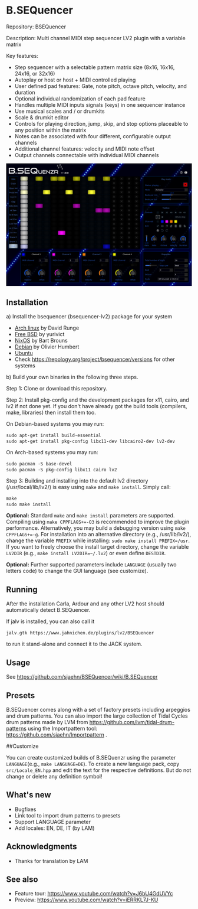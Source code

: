 # B.SEQuencer
Repository: BSEQuencer

Description: Multi channel MIDI step sequencer LV2 plugin with a variable matrix

Key features:

* Step sequencer with a selectable pattern matrix size (8x16, 16x16, 24x16, or 32x16)
* Autoplay or host or host + MIDI controlled playing
* User defined pad features: Gate, note pitch, octave pitch, velocity, and duration
* Optional individual randomization of each pad feature
* Handles multiple MIDI inputs signals (keys) in one sequencer instance
* Use musical scales and / or drumkits
* Scale & drumkit editor
* Controls for playing direction, jump, skip, and stop options placeable to any position within the matrix
* Notes can be associated with four different, configurable output channels
* Additional channel features: velocity and MIDI note offset
* Output channels connectable with individual MIDI channels

![screenshot](https://github.com/sjaehn/BSEQuencer/blob/master/docs/screenshot.png "Screenshot from B.SEQuencer")


## Installation

a) Install the bsequencer (bsequencer-lv2) package for your system
* [Arch linux](https://www.archlinux.org/packages/community/x86_64/bsequencer/) by David Runge
* [Free BSD](https://www.freshports.org/audio/bsequencer-lv2) by yurivict
* [NixOS](https://github.com/NixOS/nixpkgs/blob/master/pkgs/applications/audio/bsequencer/default.nix) by Bart Brouns
* [Debian](https://librazik.tuxfamily.org/doc3/logiciels/bsequencer) by Olivier Humbert
* [Ubuntu](https://packages.ubuntu.com/source/groovy/bsequencer)
* Check https://repology.org/project/bsequencer/versions for other systems

b) Build your own binaries in the following three steps.

Step 1: Clone or download this repository.

Step 2: Install pkg-config and the development packages for x11, cairo, and lv2 if not done yet. If you
don't have already got the build tools (compilers, make, libraries) then install them too.

On Debian-based systems you may run:
```
sudo apt-get install build-essential
sudo apt-get install pkg-config libx11-dev libcairo2-dev lv2-dev
```

On Arch-based systems you may run:
```
sudo pacman -S base-devel
sudo pacman -S pkg-config libx11 cairo lv2
```

Step 3: Building and installing into the default lv2 directory (/usr/local/lib/lv2/) is easy using `make` and
`make install`. Simply call:
```
make
sudo make install
```

**Optional:** Standard `make` and `make install` parameters are supported. Compiling using `make CPPFLAGS+=-O3`
is recommended to improve the plugin performance. Alternatively, you may build a debugging version using
`make CPPFLAGS+=-g`. For installation into an alternative directory (e.g., /usr/lib/lv2/), change the
variable `PREFIX` while installing: `sudo make install PREFIX=/usr`. If you want to freely choose the
install target directory, change the variable `LV2DIR` (e.g., `make install LV2DIR=~/.lv2`) or even define
`DESTDIR`.

**Optional:** Further supported parameters include `LANGUAGE` (usually two letters code) to change the GUI language
(see customize).


## Running

After the installation Carla, Ardour and any other LV2 host should automatically detect B.SEQuencer.

If jalv is installed, you can also call it
```
jalv.gtk https://www.jahnichen.de/plugins/lv2/BSEQuencer
```
to run it stand-alone and connect it to the JACK system.


## Usage

See https://github.com/sjaehn/BSEQuencer/wiki/B.SEQuencer


## Presets

B.SEQuencer comes along with a set of factory presets including arpeggios and drum patterns. You can also import
the large collection of Tidal Cycles drum patterns made by LVM from https://github.com/lvm/tidal-drum-patterns
using the Importpattern tool: https://github.com/sjaehn/Importpattern .


##Customize

You can create customized builds of B.SEQuenzr using the parameter `LANGUAGE`(e.g.,
`make LANGUAGE=DE`). To create a new language pack, copy `src/Locale_EN.hpp` and edit
the text for the respective definitions. But do not change or delete any definition symbol!


## What's new

* Bugfixes
* Link tool to import drum patterns to presets
* Support LANGUAGE parameter
* Add locales: EN, DE, IT (by LAM)


## Acknowledgments

* Thanks for translation by LAM


## See also

* Feature tour: https://www.youtube.com/watch?v=J6bU4GdUVYc
* Preview: https://www.youtube.com/watch?v=iERRKL7J-KU
